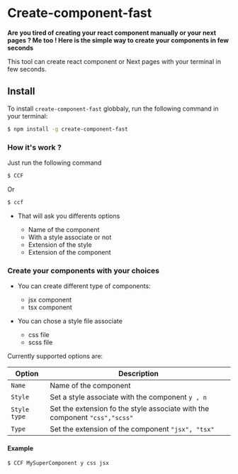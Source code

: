 # Create-component-fast

**Are you tired of creating your react component manually or your next pages ? Me too ! Here is the simple way to create your components in few seconds**

This tool can create react component or Next pages with your terminal in few seconds.

## Install

To install `create-component-fast` globbaly, run the following command in your terminal:

```sh
$ npm install -g create-component-fast

```

### How it's work ?

Just run the following command

```sh
$ CCF

```

Or

```sh
$ ccf

```

- That will ask you differents options

  - Name of the component
  - With a style associate or not
  - Extension of the style
  - Extension of the component

### Create your components with your choices

- You can create different type of components:

  - jsx component
  - tsx component

- You can chose a style file associate

  - css file
  - scss file

Currently supported options are:

| Option       | Description                                                                |
| ------------ | -------------------------------------------------------------------------- |
| `Name`       | Name of the component                                                      |
| `Style`      | Set a style associate with the component `y , n`                           |
| `Style type` | Set the extension fo the style associate with the component `"css","scss"` |
| `Type`       | Set the extension of the component `"jsx", "tsx"`                          |

#### Example

```sh
$ CCF MySuperComponent y css jsx
```
